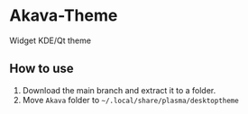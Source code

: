 # Akava-Theme
Widget KDE/Qt theme

## How to use
1. Download the main branch and extract it to a folder.
2. Move `Akava` folder to `~/.local/share/plasma/desktoptheme`

